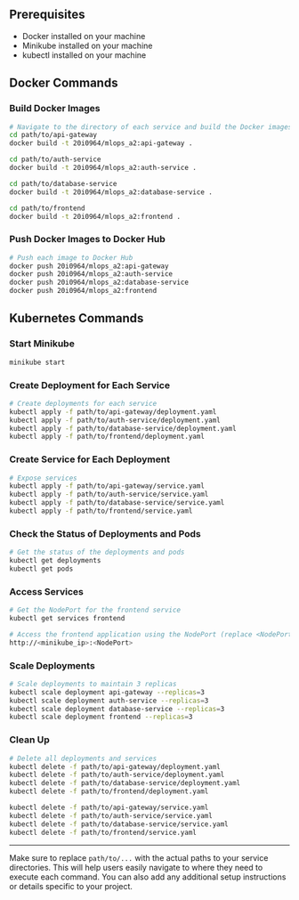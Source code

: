 ## Prerequisites

- Docker installed on your machine
- Minikube installed on your machine
- kubectl installed on your machine

## Docker Commands

### Build Docker Images

```bash
# Navigate to the directory of each service and build the Docker images
cd path/to/api-gateway
docker build -t 20i0964/mlops_a2:api-gateway .

cd path/to/auth-service
docker build -t 20i0964/mlops_a2:auth-service .

cd path/to/database-service
docker build -t 20i0964/mlops_a2:database-service .

cd path/to/frontend
docker build -t 20i0964/mlops_a2:frontend .
```

### Push Docker Images to Docker Hub

```bash
# Push each image to Docker Hub
docker push 20i0964/mlops_a2:api-gateway
docker push 20i0964/mlops_a2:auth-service
docker push 20i0964/mlops_a2:database-service
docker push 20i0964/mlops_a2:frontend
```

## Kubernetes Commands

### Start Minikube

```bash
minikube start
```

### Create Deployment for Each Service

```bash
# Create deployments for each service
kubectl apply -f path/to/api-gateway/deployment.yaml
kubectl apply -f path/to/auth-service/deployment.yaml
kubectl apply -f path/to/database-service/deployment.yaml
kubectl apply -f path/to/frontend/deployment.yaml
```

### Create Service for Each Deployment

```bash
# Expose services
kubectl apply -f path/to/api-gateway/service.yaml
kubectl apply -f path/to/auth-service/service.yaml
kubectl apply -f path/to/database-service/service.yaml
kubectl apply -f path/to/frontend/service.yaml
```

### Check the Status of Deployments and Pods

```bash
# Get the status of the deployments and pods
kubectl get deployments
kubectl get pods
```

### Access Services

```bash
# Get the NodePort for the frontend service
kubectl get services frontend

# Access the frontend application using the NodePort (replace <NodePort> with actual port)
http://<minikube_ip>:<NodePort>
```

### Scale Deployments

```bash
# Scale deployments to maintain 3 replicas
kubectl scale deployment api-gateway --replicas=3
kubectl scale deployment auth-service --replicas=3
kubectl scale deployment database-service --replicas=3
kubectl scale deployment frontend --replicas=3
```

### Clean Up

```bash
# Delete all deployments and services
kubectl delete -f path/to/api-gateway/deployment.yaml
kubectl delete -f path/to/auth-service/deployment.yaml
kubectl delete -f path/to/database-service/deployment.yaml
kubectl delete -f path/to/frontend/deployment.yaml

kubectl delete -f path/to/api-gateway/service.yaml
kubectl delete -f path/to/auth-service/service.yaml
kubectl delete -f path/to/database-service/service.yaml
kubectl delete -f path/to/frontend/service.yaml
```

---

Make sure to replace `path/to/...` with the actual paths to your service directories. This will help users easily navigate to where they need to execute each command. You can also add any additional setup instructions or details specific to your project.